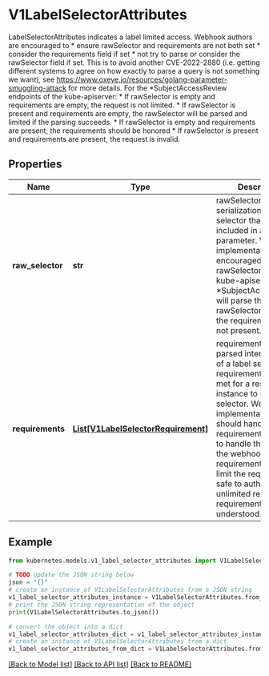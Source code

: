 # V1LabelSelectorAttributes

LabelSelectorAttributes indicates a label limited access. Webhook authors are encouraged to * ensure rawSelector and requirements are not both set * consider the requirements field if set * not try to parse or consider the rawSelector field if set. This is to avoid another CVE-2022-2880 (i.e. getting different systems to agree on how exactly to parse a query is not something we want), see https://www.oxeye.io/resources/golang-parameter-smuggling-attack for more details. For the *SubjectAccessReview endpoints of the kube-apiserver: * If rawSelector is empty and requirements are empty, the request is not limited. * If rawSelector is present and requirements are empty, the rawSelector will be parsed and limited if the parsing succeeds. * If rawSelector is empty and requirements are present, the requirements should be honored * If rawSelector is present and requirements are present, the request is invalid.

## Properties

Name | Type | Description | Notes
------------ | ------------- | ------------- | -------------
**raw_selector** | **str** | rawSelector is the serialization of a field selector that would be included in a query parameter. Webhook implementations are encouraged to ignore rawSelector. The kube-apiserver&#39;s *SubjectAccessReview will parse the rawSelector as long as the requirements are not present. | [optional] 
**requirements** | [**List[V1LabelSelectorRequirement]**](V1LabelSelectorRequirement.md) | requirements is the parsed interpretation of a label selector. All requirements must be met for a resource instance to match the selector. Webhook implementations should handle requirements, but how to handle them is up to the webhook. Since requirements can only limit the request, it is safe to authorize as unlimited request if the requirements are not understood. | [optional] 

## Example

```python
from kubernetes.models.v1_label_selector_attributes import V1LabelSelectorAttributes

# TODO update the JSON string below
json = "{}"
# create an instance of V1LabelSelectorAttributes from a JSON string
v1_label_selector_attributes_instance = V1LabelSelectorAttributes.from_json(json)
# print the JSON string representation of the object
print(V1LabelSelectorAttributes.to_json())

# convert the object into a dict
v1_label_selector_attributes_dict = v1_label_selector_attributes_instance.to_dict()
# create an instance of V1LabelSelectorAttributes from a dict
v1_label_selector_attributes_from_dict = V1LabelSelectorAttributes.from_dict(v1_label_selector_attributes_dict)
```
[[Back to Model list]](../README.md#documentation-for-models) [[Back to API list]](../README.md#documentation-for-api-endpoints) [[Back to README]](../README.md)



